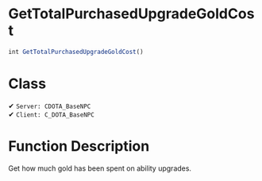 # GetTotalPurchasedUpgradeGoldCost
```js
int GetTotalPurchasedUpgradeGoldCost()
```
# Class
✔ `Server: CDOTA_BaseNPC`  
✔ `Client: C_DOTA_BaseNPC`  

# Function Description
Get how much gold has been spent on ability upgrades.
